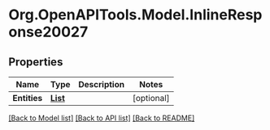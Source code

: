 # Org.OpenAPITools.Model.InlineResponse20027

## Properties

Name | Type | Description | Notes
------------ | ------------- | ------------- | -------------
**Entities** | [**List<InlineResponse20027Entities>**](InlineResponse20027Entities.md) |  | [optional] 

[[Back to Model list]](../README.md#documentation-for-models) [[Back to API list]](../README.md#documentation-for-api-endpoints) [[Back to README]](../README.md)

